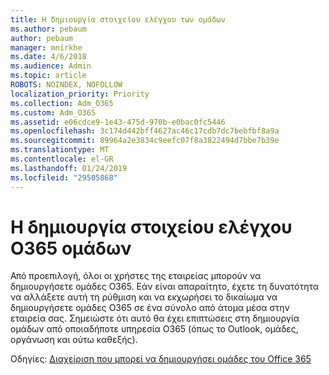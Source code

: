 ```yaml
---
title: Η δημιουργία στοιχείου ελέγχου των ομάδων
ms.author: pebaum
author: pebaum
manager: mnirkhe
ms.date: 4/6/2018
ms.audience: Admin
ms.topic: article
ROBOTS: NOINDEX, NOFOLLOW
localization_priority: Priority
ms.collection: Adm_O365
ms.custom: Adm_O365
ms.assetid: e06cdce9-1e43-475d-970b-e0bac0fc5446
ms.openlocfilehash: 3c174d442bff4627ac46c17cdb7dc7bebfbf8a9a
ms.sourcegitcommit: 89964a2e3834c9eefc07f8a3822494d7bbe7b39e
ms.translationtype: MT
ms.contentlocale: el-GR
ms.lasthandoff: 01/24/2019
ms.locfileid: "29505868"
---
```

# <a name="control-creation-of-o365-groups"></a>Η δημιουργία στοιχείου ελέγχου O365 ομάδων

Από προεπιλογή, όλοι οι χρήστες της εταιρείας μπορούν να δημιουργήσετε ομάδες O365. Εάν είναι απαραίτητο, έχετε τη δυνατότητα να αλλάξετε αυτή τη ρύθμιση και να εκχωρήσει το δικαίωμα να δημιουργήσετε ομάδες O365 σε ένα σύνολο από άτομα μέσα στην εταιρεία σας. Σημειώστε ότι αυτό θα έχει επιπτώσεις στη δημιουργία ομάδων από οποιαδήποτε υπηρεσία O365 (όπως το Outlook, ομάδες, οργάνωση και ούτω καθεξής).
  
 Οδηγίες: [Διαχείριση που μπορεί να δημιουργήσει ομάδες του Office 365](https://docs.microsoft.com/office365/admin/create-groups/manage-creation-of-groups)
  

